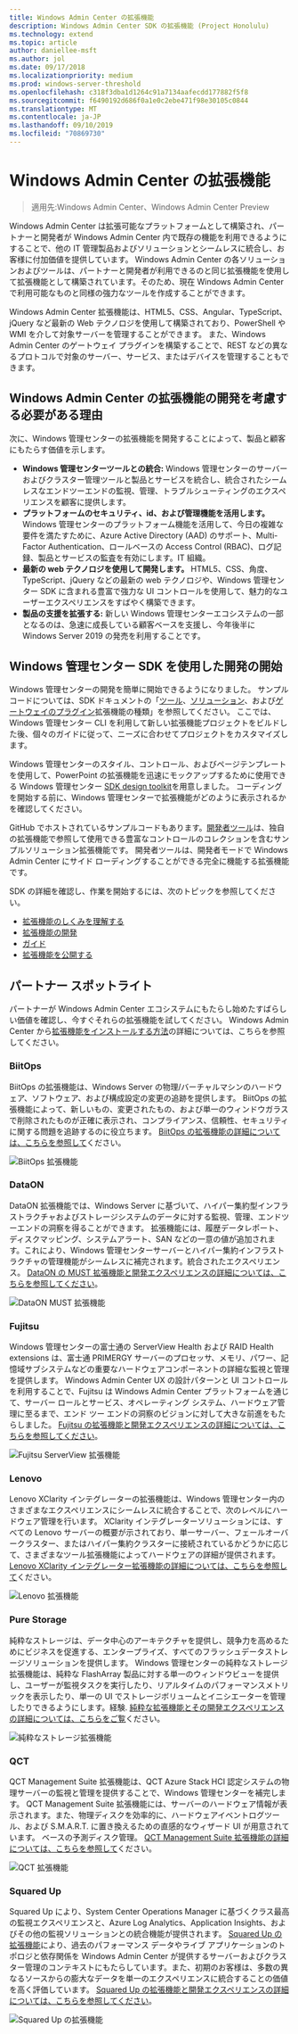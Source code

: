 ```yaml
---
title: Windows Admin Center の拡張機能
description: Windows Admin Center SDK の拡張機能 (Project Honolulu)
ms.technology: extend
ms.topic: article
author: daniellee-msft
ms.author: jol
ms.date: 09/17/2018
ms.localizationpriority: medium
ms.prod: windows-server-threshold
ms.openlocfilehash: c318f3dba1d1264c91a7134aafecdd177882f5f8
ms.sourcegitcommit: f6490192d686f0a1e0c2ebe471f98e30105c0844
ms.translationtype: MT
ms.contentlocale: ja-JP
ms.lasthandoff: 09/10/2019
ms.locfileid: "70869730"
---
```

# <a name="extensions-for-windows-admin-center"></a>Windows Admin Center の拡張機能

>適用先:Windows Admin Center、Windows Admin Center Preview

Windows Admin Center は拡張可能なプラットフォームとして構築され、パートナーと開発者が Windows Admin Center 内で既存の機能を利用できるようにすることで、他の IT 管理製品およびソリューションとシームレスに統合し、お客様に付加価値を提供しています。 Windows Admin Center の各ソリューションおよびツールは、パートナーと開発者が利用できるのと同じ拡張機能を使用して拡張機能として構築されています。そのため、現在 Windows Admin Center で利用可能なものと同様の強力なツールを作成することができます。

Windows Admin Center 拡張機能は、HTML5、CSS、Angular、TypeScript、jQuery など最新の Web テクノロジを使用して構築されており、PowerShell や WMI を介して対象サーバーを管理することができます。 また、Windows Admin Center のゲートウェイ プラグインを構築することで、REST などの異なるプロトコルで対象のサーバー、サービス、またはデバイスを管理することもできます。

## <a name="why-you-should-consider-developing-an-extension-for-windows-admin-center"></a>Windows Admin Center の拡張機能の開発を考慮する必要がある理由

次に、Windows 管理センターの拡張機能を開発することによって、製品と顧客にもたらす価値を示します。

- **Windows 管理センターツールとの統合:** Windows 管理センターのサーバーおよびクラスター管理ツールと製品とサービスを統合し、統合されたシームレスなエンドツーエンドの監視、管理、トラブルシューティングのエクスペリエンスを顧客に提供します。
- **プラットフォームのセキュリティ、id、および管理機能を活用します。** Windows 管理センターのプラットフォーム機能を活用して、今日の複雑な要件を満たすために、Azure Active Directory (AAD) のサポート、Multi-Factor Authentication、ロールベースの Access Control (RBAC)、ログ記録、製品とサービスの監査を有効にします。IT 組織。
- **最新の web テクノロジを使用して開発します。** HTML5、CSS、角度、TypeScript、jQuery などの最新の web テクノロジや、Windows 管理センター SDK に含まれる豊富で強力な UI コントロールを使用して、魅力的なユーザーエクスペリエンスをすばやく構築できます。
- **製品の支援を拡張する:** 新しい Windows 管理センターエコシステムの一部となるのは、急速に成長している顧客ベースを支援し、今年後半に Windows Server 2019 の発売を利用することです。

## <a name="start-developing-with-the-windows-admin-center-sdk"></a>Windows 管理センター SDK を使用した開発の開始

Windows 管理センターの開発を簡単に開始できるようになりました。  サンプルコードについては、SDK ドキュメントの「[ツール](develop-tool.md)、[ソリューション](develop-solution.md)、および[ゲートウェイのプラグイン](develop-gateway-plugin.md)拡張機能の種類」を参照してください。 ここでは、Windows 管理センター CLI を利用して新しい拡張機能プロジェクトをビルドした後、個々のガイドに従って、ニーズに合わせてプロジェクトをカスタマイズします。

Windows 管理センターのスタイル、コントロール、およびページテンプレートを使用して、PowerPoint の拡張機能を迅速にモックアップするために使用できる Windows 管理センター [SDK design toolkit](https://github.com/Microsoft/windows-admin-center-sdk/blob/master/WindowsAdminCenterDesignToolkit.zip)を用意しました。 コーディングを開始する前に、Windows 管理センターで拡張機能がどのように表示されるかを確認してください。

GitHub でホストされているサンプルコードもあります。[開発者ツール](https://aka.ms/wacsdk)は、独自の拡張機能で参照して使用できる豊富なコントロールのコレクションを含むサンプルソリューション拡張機能です。 開発者ツールは、開発者モードで Windows Admin Center にサイド ローディングすることができる完全に機能する拡張機能です。

SDK の詳細を確認し、作業を開始するには、次のトピックを参照してください。

- [拡張機能のしくみを理解する](understand-extensions.md)
- [拡張機能の開発](developing-extensions.md)
- [ガイド](guides.md)
- [拡張機能を公開する](publish-extensions.md)

## <a name="partner-spotlight"></a>パートナー スポットライト

パートナーが Windows Admin Center エコシステムにもたらし始めたすばらしい価値を確認し、今すぐそれらの拡張機能を試してください。 Windows Admin Center から[拡張機能をインストールする方法](../configure/using-extensions.md)の詳細については、こちらを参照してください。

### <a name="biitops"></a>BiitOps
BiitOps の拡張機能は、Windows Server の物理/バーチャルマシンのハードウェア、ソフトウェア、および構成設定の変更の追跡を提供します。 BiitOps の拡張機能によって、新しいもの、変更されたもの、および単一のウィンドウガラスで削除されたものが正確に表示され、コンプライアンス、信頼性、セキュリティに関する問題を追跡するのに役立ちます。 [BiitOps の拡張機能の詳細については、こちらを参照して](case-studies/biitops.md)ください。

![BiitOps 拡張機能](../media/extensibility-overview/biitops-1.png)

### <a name="dataon"></a>DataON

DataON 拡張機能では、Windows Server に基づいて、ハイパー集約型インフラストラクチャおよびストレージシステムのデータに対する監視、管理、エンドツーエンドの洞察を得ることができます。 拡張機能には、履歴データレポート、ディスクマッピング、システムアラート、SAN などの一意の値が追加されます。これにより、Windows 管理センターサーバーとハイパー集約インフラストラクチャの管理機能がシームレスに補完されます。統合されたエクスペリエンス。 [DataON の MUST 拡張機能と開発エクスペリエンスの詳細については、こちらを参照してください](case-studies/dataon.md)。

![DataON MUST 拡張機能](../media/extensibility-overview/dataon-must-extension.png)

### <a name="fujitsu"></a>Fujitsu

Windows 管理センターの富士通の ServerView Health および RAID Health extensions は、富士通 PRIMERGY サーバーのプロセッサ、メモリ、パワー、記憶域サブシステムなどの重要なハードウェアコンポーネントの詳細な監視と管理を提供します。 Windows Admin Center UX の設計パターンと UI コントロールを利用することで、Fujitsu は Windows Admin Center プラットフォームを通じて、サーバー ロールとサービス、オペレーティング システム、ハードウェア管理に至るまで、エンド ツー エンドの洞察のビジョンに対して大きな前進をもたらしました。 [Fujitsu の拡張機能と開発エクスペリエンスの詳細については、こちらを参照してください](case-studies/fujitsu.md)。

![Fujitsu ServerView 拡張機能](../media/extensibility-overview/fujitsu-serverview-extension.png)

### <a name="lenovo"></a>Lenovo

Lenovo XClarity インテグレーターの拡張機能は、Windows 管理センター内のさまざまなエクスペリエンスにシームレスに統合することで、次のレベルにハードウェア管理を行います。 XClarity インテグレーターソリューションには、すべての Lenovo サーバーの概要が示されており、単一サーバー、フェールオーバークラスター、またはハイパー集約クラスターに接続されているかどうかに応じて、さまざまなツール拡張機能によってハードウェアの詳細が提供されます。 [Lenovo XClarity インテグレーター拡張機能の詳細については、こちらを参照して](case-studies/lenovo.md)ください。

![Lenovo 拡張機能](../media/extensibility-overview/lenovo-extension.png)

### <a name="pure-storage"></a>Pure Storage

純粋なストレージは、データ中心のアーキテクチャを提供し、競争力を高めるためにビジネスを促進する、エンタープライズ、すべてのフラッシュデータストレージソリューションを提供します。 Windows 管理センターの純粋なストレージ拡張機能は、純粋な FlashArray 製品に対する単一のウィンドウビューを提供し、ユーザーが監視タスクを実行したり、リアルタイムのパフォーマンスメトリックを表示したり、単一の UI でストレージボリュームとイニシエーターを管理したりできるようにします。経験. [純粋な拡張機能とその開発エクスペリエンスの詳細については、こちらをご覧](case-studies/purestorage.md)ください。

![純粋なストレージ拡張機能](../media/extensibility-overview/purestorage-extension.png)

### <a name="qct"></a>QCT

QCT Management Suite 拡張機能は、QCT Azure Stack HCI 認定システムの物理サーバーの監視と管理を提供することで、Windows 管理センターを補完します。 QCT Management Suite 拡張機能には、サーバーのハードウェア情報が表示されます。また、物理ディスクを効率的に、ハードウェアイベントログツール、および S.M.A.R.T. に置き換えるための直感的なウィザード UI が用意されています。 ベースの予測ディスク管理。 [QCT Management Suite 拡張機能の詳細については、こちらを参照して](case-studies/qct.md)ください。

![QCT 拡張機能](../media/extensibility-overview/qct-extension.png)

### <a name="squared-up"></a>Squared Up

Squared Up により、System Center Operations Manager に基づくクラス最高の監視エクスペリエンスと、Azure Log Analytics、Application Insights、およびその他の監視ソリューションとの統合機能が提供されます。 [Squared Up の拡張機能](https://squaredup.com/product/honolulu/windows-admin-center-extension/?utm_source=microsoft-docs&utm_medium=public-relations&utm_campaign=honolulu)により、過去のパフォーマンス データやライブ アプリケーションのトポロジと依存関係を Windows Admin Center が提供するサーバーおよびクラスター管理のコンテキストにもたらしています。また、初期のお客様は、多数の異なるソースからの膨大なデータを単一のエクスペリエンスに統合することの価値を高く評価しています。 [Squared Up の拡張機能と開発エクスペリエンスの詳細については、こちらを参照してください](case-studies/squared-up.md)。

![Squared Up の拡張機能](../media/extensibility-overview/squaredup-extension.png)